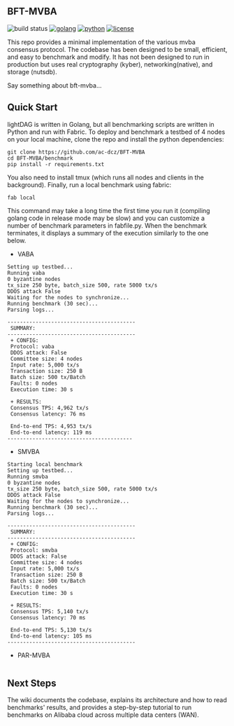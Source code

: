 ## BFT-MVBA

![build status](https://img.shields.io/github/actions/workflow/status/asonnino/hotstuff/rust.yml?style=flat-square&logo=GitHub&logoColor=white&link=https%3A%2F%2Fgithub.com%2Fasonnino%2Fhotstuff%2Factions)
[![golang](https://img.shields.io/badge/golang-1.21.1-blue?style=flat-square&logo=golang)](https://www.rust-lang.org)
[![python](https://img.shields.io/badge/python-3.9-blue?style=flat-square&logo=python&logoColor=white)](https://www.python.org/downloads/release/python-390/)
[![license](https://img.shields.io/badge/license-Apache-blue.svg?style=flat-square)](LICENSE)

This repo provides a minimal implementation of the various mvba consensus protocol. The codebase has been designed to be small, efficient, and easy to benchmark and modify. It has not been designed to run in production but uses real cryptography (kyber), networking(native), and storage (nutsdb).

Say something about bft-mvba...

## Quick Start

lightDAG is written in Golang, but all benchmarking scripts are written in Python and run with Fabric. To deploy and benchmark a testbed of 4 nodes on your local machine, clone the repo and install the python dependencies:

```shell
git clone https://github.com/ac-dcz/BFT-MVBA
cd BFT-MVBA/benchmark
pip install -r requirements.txt
```

You also need to install tmux (which runs all nodes and clients in the background).
Finally, run a local benchmark using fabric:

```shell
fab local
```

This command may take a long time the first time you run it (compiling golang code in release mode may be slow) and you can customize a number of benchmark parameters in fabfile.py. When the benchmark terminates, it displays a summary of the execution similarly to the one below.

- VABA
```
Setting up testbed...
Running vaba
0 byzantine nodes
tx_size 250 byte, batch_size 500, rate 5000 tx/s
DDOS attack False
Waiting for the nodes to synchronize...
Running benchmark (30 sec)...
Parsing logs...

-----------------------------------------
 SUMMARY:
-----------------------------------------
 + CONFIG:
 Protocol: vaba 
 DDOS attack: False 
 Committee size: 4 nodes
 Input rate: 5,000 tx/s
 Transaction size: 250 B
 Batch size: 500 tx/Batch
 Faults: 0 nodes
 Execution time: 30 s

 + RESULTS:
 Consensus TPS: 4,962 tx/s
 Consensus latency: 76 ms

 End-to-end TPS: 4,953 tx/s
 End-to-end latency: 119 ms
----------------------------------------
```

- SMVBA
```
Starting local benchmark
Setting up testbed...
Running smvba
0 byzantine nodes
tx_size 250 byte, batch_size 500, rate 5000 tx/s
DDOS attack False
Waiting for the nodes to synchronize...
Running benchmark (30 sec)...
Parsing logs...

-----------------------------------------
 SUMMARY:
-----------------------------------------
 + CONFIG:
 Protocol: smvba 
 DDOS attack: False 
 Committee size: 4 nodes
 Input rate: 5,000 tx/s
 Transaction size: 250 B
 Batch size: 500 tx/Batch
 Faults: 0 nodes
 Execution time: 30 s

 + RESULTS:
 Consensus TPS: 5,140 tx/s
 Consensus latency: 70 ms
 
 End-to-end TPS: 5,130 tx/s
 End-to-end latency: 105 ms
-----------------------------------------
```

- PAR-MVBA

```

```

## Next Steps
The wiki documents the codebase, explains its architecture and how to read benchmarks' results, and provides a step-by-step tutorial to run benchmarks on Alibaba cloud across multiple data centers (WAN).
